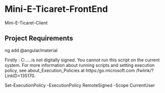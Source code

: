 # Mini-E-Ticaret-FrontEnd
 Mini-E-Ticaret-Client

## Project Requirements

ng add @angular/material


Firstly :
C:\...\..is not digitally signed. You cannot run 
 this script on the current system. For more information about running scripts and setting execution policy, see about_Execution_Policies at https:/go.microsoft.com 
/fwlink/?LinkID=135170.

Set-ExecutionPolicy -ExecutionPolicy RemoteSigned -Scope CurrentUser

